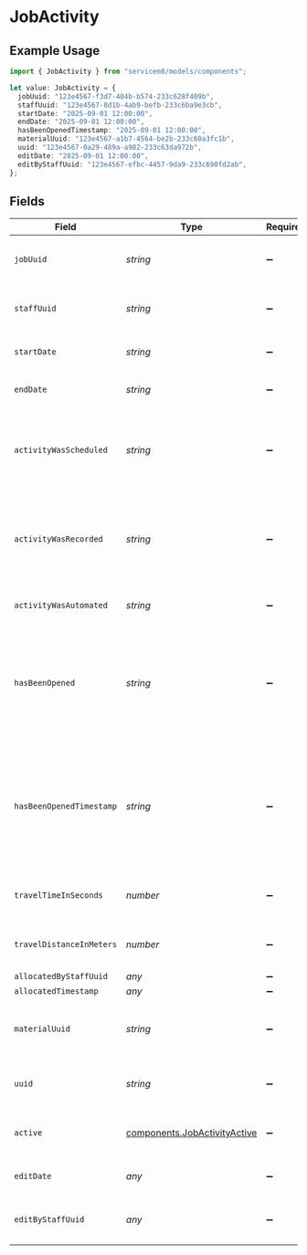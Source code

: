 # JobActivity

## Example Usage

```typescript
import { JobActivity } from "servicem8/models/components";

let value: JobActivity = {
  jobUuid: "123e4567-f3d7-404b-b574-233c628f409b",
  staffUuid: "123e4567-8d1b-4ab9-befb-233c6ba9e3cb",
  startDate: "2025-09-01 12:00:00",
  endDate: "2025-09-01 12:00:00",
  hasBeenOpenedTimestamp: "2025-09-01 12:00:00",
  materialUuid: "123e4567-a1b7-4564-be2b-233c60a3fc1b",
  uuid: "123e4567-0a29-489a-a982-233c63da972b",
  editDate: "2025-09-01 12:00:00",
  editByStaffUuid: "123e4567-efbc-4457-9da9-233c690fd2ab",
};
```

## Fields

| Field                                                                                                                                                                                                                 | Type                                                                                                                                                                                                                  | Required                                                                                                                                                                                                              | Description                                                                                                                                                                                                           | Example                                                                                                                                                                                                               |
| --------------------------------------------------------------------------------------------------------------------------------------------------------------------------------------------------------------------- | --------------------------------------------------------------------------------------------------------------------------------------------------------------------------------------------------------------------- | --------------------------------------------------------------------------------------------------------------------------------------------------------------------------------------------------------------------- | --------------------------------------------------------------------------------------------------------------------------------------------------------------------------------------------------------------------- | --------------------------------------------------------------------------------------------------------------------------------------------------------------------------------------------------------------------- |
| `jobUuid`                                                                                                                                                                                                             | *string*                                                                                                                                                                                                              | :heavy_minus_sign:                                                                                                                                                                                                    | The UUID of the job this activity belongs to                                                                                                                                                                          | 123e4567-f3d7-404b-b574-233c628f409b                                                                                                                                                                                  |
| `staffUuid`                                                                                                                                                                                                           | *string*                                                                                                                                                                                                              | :heavy_minus_sign:                                                                                                                                                                                                    | The UUID of the staff member assigned to this activity                                                                                                                                                                | 123e4567-8d1b-4ab9-befb-233c6ba9e3cb                                                                                                                                                                                  |
| `startDate`                                                                                                                                                                                                           | *string*                                                                                                                                                                                                              | :heavy_minus_sign:                                                                                                                                                                                                    | The scheduled start date and time of the activity                                                                                                                                                                     | 2025-09-01 12:00:00                                                                                                                                                                                                   |
| `endDate`                                                                                                                                                                                                             | *string*                                                                                                                                                                                                              | :heavy_minus_sign:                                                                                                                                                                                                    | The scheduled end date and time of the activity                                                                                                                                                                       | 2025-09-01 12:00:00                                                                                                                                                                                                   |
| `activityWasScheduled`                                                                                                                                                                                                | *string*                                                                                                                                                                                                              | :heavy_minus_sign:                                                                                                                                                                                                    | Boolean flag indicating whether this activity was scheduled in advance. Cannot be true if activity_was_recorded is true.                                                                                              |                                                                                                                                                                                                                       |
| `activityWasRecorded`                                                                                                                                                                                                 | *string*                                                                                                                                                                                                              | :heavy_minus_sign:                                                                                                                                                                                                    | Boolean flag indicating whether this activity was recorded after completion rather than scheduled in advance. Cannot be true if activity_was_scheduled is true.                                                       |                                                                                                                                                                                                                       |
| `activityWasAutomated`                                                                                                                                                                                                | *string*                                                                                                                                                                                                              | :heavy_minus_sign:                                                                                                                                                                                                    | Integer flag indicating if the activity was automated: 0                                                                                                                                                              |                                                                                                                                                                                                                       |
| `hasBeenOpened`                                                                                                                                                                                                       | *string*                                                                                                                                                                                                              | :heavy_minus_sign:                                                                                                                                                                                                    | Boolean flag indicating whether the assigned staff member has viewed this job activity. Resets to false if the staff member or start time is changed. Only relevant when activity_was_scheduled is true.              |                                                                                                                                                                                                                       |
| `hasBeenOpenedTimestamp`                                                                                                                                                                                              | *string*                                                                                                                                                                                                              | :heavy_minus_sign:                                                                                                                                                                                                    | The date and time when the assigned staff member first viewed this job activity. Format is YYYY-MM-DD HH:MM:SS. Resets when staff member or start time is changed. Only relevant when activity_was_scheduled is true. | 2025-09-01 12:00:00                                                                                                                                                                                                   |
| `travelTimeInSeconds`                                                                                                                                                                                                 | *number*                                                                                                                                                                                                              | :heavy_minus_sign:                                                                                                                                                                                                    | The estimated travel time to reach this activity location in seconds                                                                                                                                                  |                                                                                                                                                                                                                       |
| `travelDistanceInMeters`                                                                                                                                                                                              | *number*                                                                                                                                                                                                              | :heavy_minus_sign:                                                                                                                                                                                                    | The estimated travel distance to reach this activity location in meters                                                                                                                                               |                                                                                                                                                                                                                       |
| `allocatedByStaffUuid`                                                                                                                                                                                                | *any*                                                                                                                                                                                                                 | :heavy_minus_sign:                                                                                                                                                                                                    | DEPRECATED                                                                                                                                                                                                            |                                                                                                                                                                                                                       |
| `allocatedTimestamp`                                                                                                                                                                                                  | *any*                                                                                                                                                                                                                 | :heavy_minus_sign:                                                                                                                                                                                                    | DEPRECATED                                                                                                                                                                                                            |                                                                                                                                                                                                                       |
| `materialUuid`                                                                                                                                                                                                        | *string*                                                                                                                                                                                                              | :heavy_minus_sign:                                                                                                                                                                                                    | The UUID of the material associated with this activity. Used to determine the cost of the activity.                                                                                                                   | 123e4567-a1b7-4564-be2b-233c60a3fc1b                                                                                                                                                                                  |
| `uuid`                                                                                                                                                                                                                | *string*                                                                                                                                                                                                              | :heavy_minus_sign:                                                                                                                                                                                                    | Unique identifier for this record                                                                                                                                                                                     | 123e4567-0a29-489a-a982-233c63da972b                                                                                                                                                                                  |
| `active`                                                                                                                                                                                                              | [components.JobActivityActive](../../models/components/jobactivityactive.md)                                                                                                                                          | :heavy_minus_sign:                                                                                                                                                                                                    | Record active/deleted flag.  Valid values are [0,1].  Valid values are [0,1]                                                                                                                                          |                                                                                                                                                                                                                       |
| `editDate`                                                                                                                                                                                                            | *any*                                                                                                                                                                                                                 | :heavy_minus_sign:                                                                                                                                                                                                    | Timestamp at which record was last modified                                                                                                                                                                           | 2025-09-01 12:00:00                                                                                                                                                                                                   |
| `editByStaffUuid`                                                                                                                                                                                                     | *any*                                                                                                                                                                                                                 | :heavy_minus_sign:                                                                                                                                                                                                    | UUID of Staff Member who last modified record                                                                                                                                                                         | 123e4567-efbc-4457-9da9-233c690fd2ab                                                                                                                                                                                  |